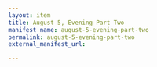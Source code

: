 ```yaml
---
layout: item
title: August 5, Evening Part Two
manifest_name: august-5-evening-part-two
permalink: august-5-evening-part-two
external_manifest_url: 

---
```

<!-- Add an essay or interpretive material below this line,
using HTML or markdown.  Do not modify this file above this line -->
